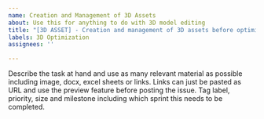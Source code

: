 ```yaml
---
name: Creation and Management of 3D Assets
about: Use this for anything to do with 3D model editing
title: "[3D ASSET] - Creation and management of 3D assets before optimization"
labels: 3D Optimization
assignees: ''

---
```


Describe the task at hand and use as many relevant material as possible including image, docx, excel sheets or links. Links can just be pasted as URL and use the preview feature before posting the issue. Tag label, priority, size and milestone including which sprint this needs to be completed.
